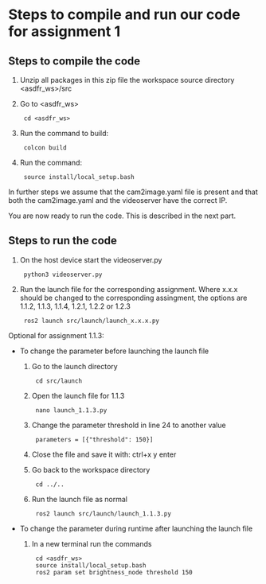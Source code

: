 # Steps to compile and run our code for assignment 1

## Steps to compile the code

1. Unzip all packages in this zip file the workspace source directory <asdfr_ws>/src
2. Go to <asdfr_ws>  

        cd <asdfr_ws>

3. Run the command to build:

        colcon build

4. Run the command:  

        source install/local_setup.bash

In further steps we assume that the cam2image.yaml file is present and that both the cam2image.yaml and the videoserver have the correct IP.

You are now ready to run the code. This is described in the next part.

## Steps to run the code

1. On the host device start the videoserver.py  

        python3 videoserver.py

2. Run the launch file for the corresponding assignment. Where x.x.x should be changed to the corresponding assingment, the options are 1.1.2, 1.1.3, 1.1.4, 1.2.1, 1.2.2 or 1.2.3

        ros2 launch src/launch/launch_x.x.x.py  

Optional for assignment 1.1.3:
- To change the parameter before launching the launch file
    1. Go to the launch directory

            cd src/launch

    2. Open the launch file for 1.1.3

            nano launch_1.1.3.py

    3. Change the parameter threshold in line 24 to another value

            parameters = [{"threshold": 150}]

    4. Close the file and save it with: ctrl+x y enter
    5. Go back to the workspace directory

            cd ../..

    6. Run the launch file as normal

            ros2 launch src/launch/launch_1.1.3.py

- To change the parameter during runtime after launching the launch file
    1. In a new terminal run the commands

            cd <asdfr_ws>
            source install/local_setup.bash
            ros2 param set brightness_node threshold 150